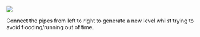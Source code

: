 [![](http://img.youtube.com/vi/JqjO9fvGkc0/0.jpg)](http://www.youtube.com/watch?v=JqjO9fvGkc0 "Flood Control")

Connect the pipes from left to right to generate a new level whilst trying to avoid flooding/running out of time.

